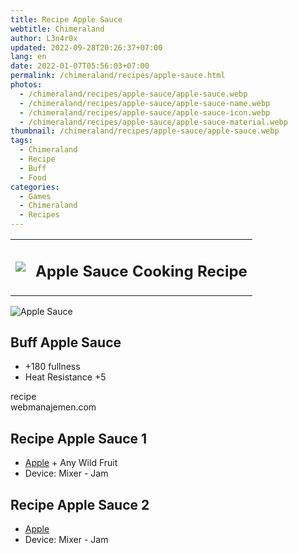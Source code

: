 ```yaml
---
title: Recipe Apple Sauce
webtitle: Chimeraland
author: L3n4r0x
updated: 2022-09-28T20:26:37+07:00
lang: en
date: 2022-01-07T05:56:03+07:00
permalink: /chimeraland/recipes/apple-sauce.html
photos:
  - /chimeraland/recipes/apple-sauce/apple-sauce.webp
  - /chimeraland/recipes/apple-sauce/apple-sauce-name.webp
  - /chimeraland/recipes/apple-sauce/apple-sauce-icon.webp
  - /chimeraland/recipes/apple-sauce/apple-sauce-material.webp
thumbnail: /chimeraland/recipes/apple-sauce/apple-sauce.webp
tags:
  - Chimeraland
  - Recipe
  - Buff
  - Food
categories:
  - Games
  - Chimeraland
  - Recipes
---
```


<section id="bootstrap-wrapper">
  <link
    rel="stylesheet"
    href="https://cdn.statically.io/gh/dimaslanjaka/Web-Manajemen/40ac3225/css/bootstrap-4.5-wrapper.css"
  />
  <div class="row mb-2">
    <div class="col-md-12 mb-2">
      <table class="table" id="post-info">
        <tbody>
          <tr>
            <td>
              <img
                class="d-inline-block me-2"
                src="/chimeraland/recipes/apple-sauce/apple-sauce-icon.webp"
                width="auto"
                height="auto"
              />
            </td>
            <td><h1 class="fs-5">Apple Sauce Cooking Recipe</h1></td>
          </tr>
        </tbody>
      </table>
    </div>
  </div>
  <div class="card mb-2">
    <div class="row g-0">
      <div class="col-sm-4 position-relative mb-2">
        <img
          src="/chimeraland/recipes/apple-sauce/apple-sauce-material.webp"
          class="card-img fit-cover w-100 h-100"
          alt="Apple Sauce"
          data-fancybox="true"
        />
      </div>
      <div class="col-sm-8 mb-2">
        <div class="card-body">
          <h2 class="card-title fs-5">Buff Apple Sauce</h2>
          <div class="card-text">
            <ul>
              <li>+180 fullness</li>
              <li>Heat Resistance +5</li>
            </ul>
          </div>
          <span class="badge rounded-pill bg-dark text-white">recipe</span>
        </div>
        <div class="card-footer text-end text-muted">webmanajemen.com</div>
      </div>
    </div>
  </div>
  <div class="row mb-2">
    <div class="col-12 col-lg-6 recipe-item mb-2">
      <div class="card">
        <div class="card-body">
          <h2 class="card-title fs-5">Recipe Apple Sauce 1</h2>
          <div class="card-text">
            <ul>
              <li>
                <a
                  class="text-decoration-none"
                  href="/chimeraland/materials/apple.html"
                  >Apple</a
                ><span> + </span>Any Wild Fruit
              </li>
              <li>Device: Mixer - Jam</li>
            </ul>
          </div>
        </div>
      </div>
    </div>
    <div class="col-12 col-lg-6 recipe-item mb-2">
      <div class="card">
        <div class="card-body">
          <h2 class="card-title fs-5">Recipe Apple Sauce 2</h2>
          <div class="card-text">
            <ul>
              <li>
                <a
                  class="text-decoration-none"
                  href="/chimeraland/materials/apple.html"
                  >Apple</a
                >
              </li>
              <li>Device: Mixer - Jam</li>
            </ul>
          </div>
        </div>
      </div>
    </div>
  </div>
</section>
